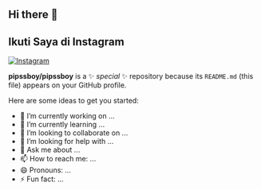 ## Hi there 👋
## Ikuti Saya di Instagram
[![Instagram](https://upload.wikimedia.org/wikipedia/commons/a/a5/Instagram_icon.png)](https://www.instagram.com/mrz.afif/)


**pipssboy/pipssboy** is a ✨ _special_ ✨ repository because its `README.md` (this file) appears on your GitHub profile.

Here are some ideas to get you started:

- 🔭 I’m currently working on ...
- 🌱 I’m currently learning ...
- 👯 I’m looking to collaborate on ...
- 🤔 I’m looking for help with ...
- 💬 Ask me about ...
- 📫 How to reach me: ...
- 😄 Pronouns: ...
- ⚡ Fun fact: ...

